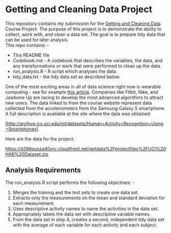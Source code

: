 # Getting and Cleaning Data Project
This repository contains my submission for the [Getting and Cleaning Data](https://www.coursera.org/learn/data-cleaning) Course Project. 
The purpose of this project is to demonstrate the ability to collect, work with, and clean a data set. The goal is to prepare tidy data that can be used for later analysis.   
This repo contains: - 
* This README file
* Codebook.md - A codebook that describes the variables, the data, and any transformations or work that were performed to clean up the data.
* run_analysis.R - R script which analyses the data. 
* tidy_data.txt - the tidy data set as described below.

One of the most exciting areas in all of data science right now is wearable computing - see for example [this article](http://www.insideactivitytracking.com/data-science-activity-tracking-and-the-battle-for-the-worlds-top-sports-brand/). Companies like Fitbit, Nike, and Jawbone Up are racing to develop the most advanced algorithms to attract new users. The data linked to from the course website represent data collected from the accelerometers from the Samsung Galaxy S smartphone. A full description is available at the site where the data was obtained:

[http://archive.ics.uci.edu/ml/datasets/Human+Activity+Recognition+Using+Smartphones]

Here are the data for the project:

https://d396qusza40orc.cloudfront.net/getdata%2Fprojectfiles%2FUCI%20HAR%20Dataset.zip

## Analysis Requirements

The run_analysis.R script performs the following objectives: - 

1. Merges the training and the test sets to create one data set.
2. Extracts only the measurements on the mean and standard deviation for each measurement.
3. Uses descriptive activity names to name the activities in the data set.
4. Appropriately labels the data set with descriptive variable names.
5. From the data set in step 4, creates a second, independent tidy data set with the average of each variable for each activity and each subject.
